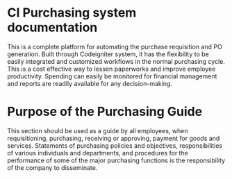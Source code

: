 # CI Purchasing system documentation

This is a complete platform for automating the purchase requisition and PO generation. Built through Codeigniter system, it has the flexibility to be easily integrated and customized workflows in the normal purchasing cycle.  This is a cost effective way to lessen paperworks and improve employee productivity. Spending can easily be monitored  for financial management and reports are readily available for any decision-making.


# Purpose of the Purchasing Guide
This section should be used as a guide by all employees, when requisitioning, purchasing, receiving or approving, payment for goods and services. Statements of purchasing policies and objectives, responsibilities of various individuals and departments, and procedures for the performance of some of the major purchasing functions is the responsibility of the company to disseminate.